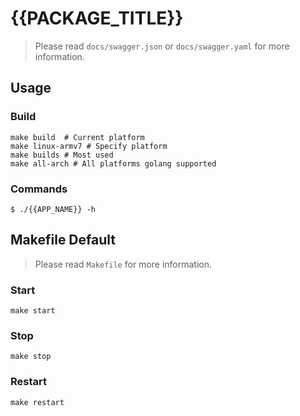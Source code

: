 # {{PACKAGE_TITLE}}

> Please read `docs/swagger.json` or `docs/swagger.yaml` for more information.

## Usage

### Build

```shell
make build  # Current platform
make linux-armv7 # Specify platform
make builds # Most used
make all-arch # All platforms golang supported
```

### Commands

```shell
$ ./{{APP_NAME}} -h

```

## Makefile Default

> Please read `Makefile` for more information.

### Start

```shell
make start
```

### Stop

```shell
make stop
```

### Restart

```shell
make restart
```
